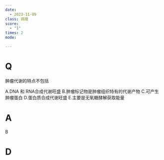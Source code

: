 ```yaml
---
date:
  - 2023-11-09
class: 病理
score:
  - "1"
times: 2
mode:

---
```



# Q
肿瘤代谢的特点不包括

A.DNA 和 RNA合成代谢旺盛
B.肿瘤标记物是肿瘤组织特有的代谢产物
C.可产生肿瘤蛋白
D.蛋白质合成代谢旺盛
E.主要是无氧糖酵解获取能量


# A
B





# D